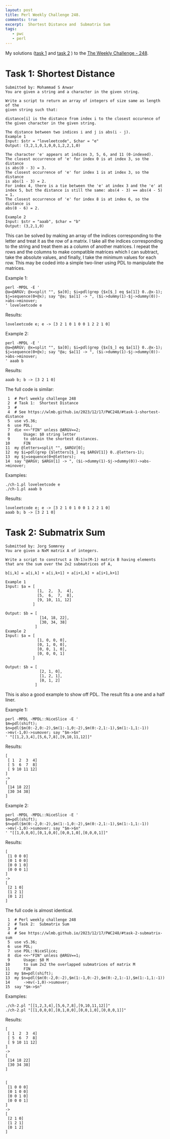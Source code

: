 ```yaml
---
layout: post
title: Perl Weekly Challenge 248.
comments: true
excerpt:  Shortest Distance and  Submatrix Sum
tags:
   - pwc
   - perl
---
```


My solutions
([task 1](https://github.com/wlmb/perlweeklychallenge-club/blob/master/challenge-248/wlmb/perl/ch-1.pl)
and
[task 2](https://github.com/wlmb/perlweeklychallenge-club/blob/master/challenge-248/wlmb/perl/ch-2.pl)
)
to the  [The Weekly Challenge - 248](https://theweeklychallenge.org/blog/perl-weekly-challenge-248).


# Task 1: Shortest Distance

    Submitted by: Mohammad S Anwar
    You are given a string and a character in the given string.
    
    Write a script to return an array of integers of size same as length of the
    given string such that:
    
    distance[i] is the distance from index i to the closest occurence of
    the given character in the given string.
    
    The distance between two indices i and j is abs(i - j).
    Example 1
    Input: $str = "loveleetcode", $char = "e"
    Output: (3,2,1,0,1,0,0,1,2,2,1,0)
    
    The character 'e' appears at indices 3, 5, 6, and 11 (0-indexed).
    The closest occurrence of 'e' for index 0 is at index 3, so the distance
    is abs(0 - 3) = 3.
    The closest occurrence of 'e' for index 1 is at index 3, so the distance
    is abs(1 - 3) = 2.
    For index 4, there is a tie between the 'e' at index 3 and the 'e' at
    index 5, but the distance is still the same: abs(4 - 3) == abs(4 - 5) = 1.
    The closest occurrence of 'e' for index 8 is at index 6, so the distance is
    abs(8 - 6) = 2.
    
    Example 2
    Input: $str = "aaab", $char = "b"
    Output: (3,2,1,0)

This can be solved by making an array of the indices corresponding to
the letter and treat it as the row of a matrix. I take all the indices
corresponding to the string and treat them as a column of another
matrices. I repeat the rows and the columns to make compatible
matrices which I can subtract, take the absolute values, and finally,
I take the minimum values for each row. This may be coded into a
simple two-liner using PDL to manipulate the matrices.

Example 1:

    perl -MPDL -E '
    @a=@ARGV; @x=split "", $a[0]; $i=pdl(grep {$x[$_] eq $a[1]} 0..@x-1);
    $j=sequence(0+@x); say "@a; $a[1] -> ", ($i->dummy(1)-$j->dummy(0))->abs->minover;
    ' loveleetcode e

Results:

    loveleetcode e; e -> [3 2 1 0 1 0 0 1 2 2 1 0]

Example 2:

    perl -MPDL -E '
    @a=@ARGV; @x=split "", $a[0]; $i=pdl(grep {$x[$_] eq $a[1]} 0..@x-1);
    $j=sequence(0+@x); say "@a; $a[1] -> ", ($i->dummy(1)-$j->dummy(0))->abs->minover;
    ' aaab b

Results:

    aaab b; b -> [3 2 1 0]

The full code is similar:

     1  # Perl weekly challenge 248
     2  # Task 1:  Shortest Distance
     3  #
     4  # See https://wlmb.github.io/2023/12/17/PWC248/#task-1-shortest-distance
     5  use v5.36;
     6  use PDL;
     7  die <<~"FIN" unless @ARGV==2;
     8      Usage: $0 string letter
     9      to obtain the shortest distances.
    10      FIN
    11  my @letters=split "", $ARGV[0];
    12  my $i=pdl(grep {$letters[$_] eq $ARGV[1]} 0..@letters-1);
    13  my $j=sequence(0+@letters);
    14  say "@ARGV; $ARGV[1] -> ", ($i->dummy(1)-$j->dummy(0))->abs->minover;

Examples:

    ./ch-1.pl loveleetcode e
    ./ch-1.pl aaab b

Results:

    loveleetcode e; e -> [3 2 1 0 1 0 0 1 2 2 1 0]
    aaab b; b -> [3 2 1 0]


# Task 2: Submatrix Sum

    Submitted by: Jorg Sommrey
    You are given a NxM matrix A of integers.
    
    Write a script to construct a (N-1)x(M-1) matrix B having elements
    that are the sum over the 2x2 submatrices of A,
    
    b[i,k] = a[i,k] + a[i,k+1] + a[i+1,k] + a[i+1,k+1]
    
    Example 1
    Input: $a = [
                  [1,  2,  3,  4],
                  [5,  6,  7,  8],
                  [9, 10, 11, 12]
                ]
    
    Output: $b = [
                   [14, 18, 22],
                   [30, 34, 38]
                 ]
    Example 2
    Input: $a = [
                  [1, 0, 0, 0],
                  [0, 1, 0, 0],
                  [0, 0, 1, 0],
                  [0, 0, 0, 1]
                ]
    
    Output: $b = [
                   [2, 1, 0],
                   [1, 2, 1],
                   [0, 1, 2]
                 ]

This is also a good example to show off PDL. The result fits a one and
a half liner.

Example 1:

    perl -MPDL -MPDL::NiceSlice -E '
    $m=pdl(shift); $n=pdl($m(0:-2,0:-2),$m(1:-1,0:-2),$m(0:-2,1:-1),$m(1:-1,1:-1))
    ->mv(-1,0)->sumover; say "$m->$n"
    ' "[[1,2,3,4],[5,6,7,8],[9,10,11,12]]"

Results:

    
    [
     [ 1  2  3  4]
     [ 5  6  7  8]
     [ 9 10 11 12]
    ]
    ->
    [
     [14 18 22]
     [30 34 38]
    ]

Example 2:

    perl -MPDL -MPDL::NiceSlice -E '
    $m=pdl(shift); $n=pdl($m(0:-2,0:-2),$m(1:-1,0:-2),$m(0:-2,1:-1),$m(1:-1,1:-1))
    ->mv(-1,0)->sumover; say "$m->$n"
    ' "[[1,0,0,0],[0,1,0,0],[0,0,1,0],[0,0,0,1]]"

Results:

    
    [
     [1 0 0 0]
     [0 1 0 0]
     [0 0 1 0]
     [0 0 0 1]
    ]
    ->
    [
     [2 1 0]
     [1 2 1]
     [0 1 2]
    ]

The full code is almost identical.

     1  # Perl weekly challenge 248
     2  # Task 2:  Submatrix Sum
     3  #
     4  # See https://wlmb.github.io/2023/12/17/PWC248/#task-2-submatrix-sum
     5  use v5.36;
     6  use PDL;
     7  use PDL::NiceSlice;
     8  die <<~"FIN" unless @ARGV==1;
     9      Usage: $0 M
    10      to sum 2x2 the overlapped submatrices of matrix M
    11      FIN
    12  my $m=pdl(shift);
    13  my $n=pdl($m(0:-2,0:-2),$m(1:-1,0:-2),$m(0:-2,1:-1),$m(1:-1,1:-1))
    14      ->mv(-1,0)->sumover;
    15  say "$m->$n"

Examples:

    ./ch-2.pl "[[1,2,3,4],[5,6,7,8],[9,10,11,12]]"
    ./ch-2.pl "[[1,0,0,0],[0,1,0,0],[0,0,1,0],[0,0,0,1]]"

Results:

    
    [
     [ 1  2  3  4]
     [ 5  6  7  8]
     [ 9 10 11 12]
    ]
    ->
    [
     [14 18 22]
     [30 34 38]
    ]
    
    
    [
     [1 0 0 0]
     [0 1 0 0]
     [0 0 1 0]
     [0 0 0 1]
    ]
    ->
    [
     [2 1 0]
     [1 2 1]
     [0 1 2]
    ]

